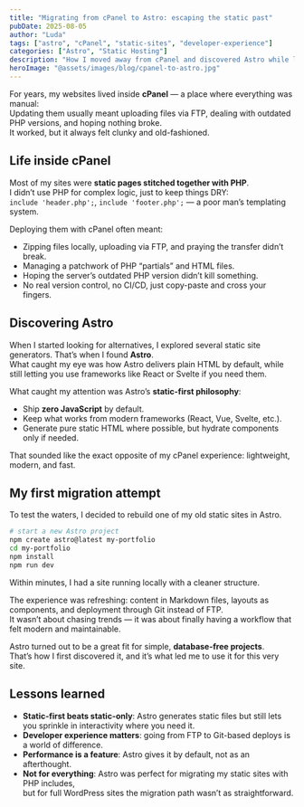```yaml
---
title: "Migrating from cPanel to Astro: escaping the static past"
pubDate: 2025-08-05
author: "Luda"
tags: ["astro", "cPanel", "static-sites", "developer-experience"]
categories: ["Astro", "Static Hosting"]
description: "How I moved away from cPanel and discovered Astro while looking for a better way to handle static sites."
heroImage: "@assets/images/blog/cpanel-to-astro.jpg"
---
```


For years, my websites lived inside **cPanel** — a place where everything was manual:  
Updating them usually meant uploading files via FTP, dealing with outdated PHP versions, and hoping nothing broke.  
It worked, but it always felt clunky and old-fashioned.

## Life inside cPanel

Most of my sites were **static pages stitched together with PHP**.  
I didn’t use PHP for complex logic, just to keep things DRY:  
`include 'header.php';`, `include 'footer.php';` — a poor man’s templating system.  

Deploying them with cPanel often meant:

- Zipping files locally, uploading via FTP, and praying the transfer didn’t break.  
- Managing a patchwork of PHP “partials” and HTML files.  
- Hoping the server’s outdated PHP version didn’t kill something.  
- No real version control, no CI/CD, just copy-paste and cross your fingers.  


## Discovering Astro

When I started looking for alternatives, I explored several static site generators. That’s when I found **Astro**.  
What caught my eye was how Astro delivers plain HTML by default, while still letting you use frameworks like React or Svelte 
if you need them.

What caught my attention was Astro’s **static-first philosophy**:  

- Ship **zero JavaScript** by default.  
- Keep what works from modern frameworks (React, Vue, Svelte, etc.).  
- Generate pure static HTML where possible, but hydrate components only if needed.  

That sounded like the exact opposite of my cPanel experience: lightweight, modern, and fast.

## My first migration attempt

To test the waters, I decided to rebuild one of my old static sites in Astro.

```bash
# start a new Astro project
npm create astro@latest my-portfolio
cd my-portfolio
npm install
npm run dev
```
Within minutes, I had a site running locally with a cleaner structure.

The experience was refreshing: content in Markdown files, layouts as components, and deployment through Git instead of FTP.  
It wasn’t about chasing trends — it was about finally having a workflow that felt modern and maintainable.

Astro turned out to be a great fit for simple, **database-free projects**.  
That’s how I first discovered it, and it’s what led me to use it for this very site.

## Lessons learned

- **Static-first beats static-only**: Astro generates static files but still lets you sprinkle in interactivity where you need it.  
- **Developer experience matters**: going from FTP to Git-based deploys is a world of difference.  
- **Performance is a feature**: Astro gives it by default, not as an afterthought.  
- **Not for everything**: Astro was perfect for migrating my static sites with PHP includes,  
  but for full WordPress sites the migration path wasn’t as straightforward.  